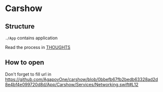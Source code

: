 # Carshow

## Structure

`./App` contains application

Read the process in [THOUGHTS](THOUGHTS.md)

## How to open

Don't forget to fill url in https://github.com/AgapovOne/carshow/blob/0bbefb67fb2bedb63328ad2d8e4bf4e099720d8d/App/Carshow/Services/Networking.swift#L12
